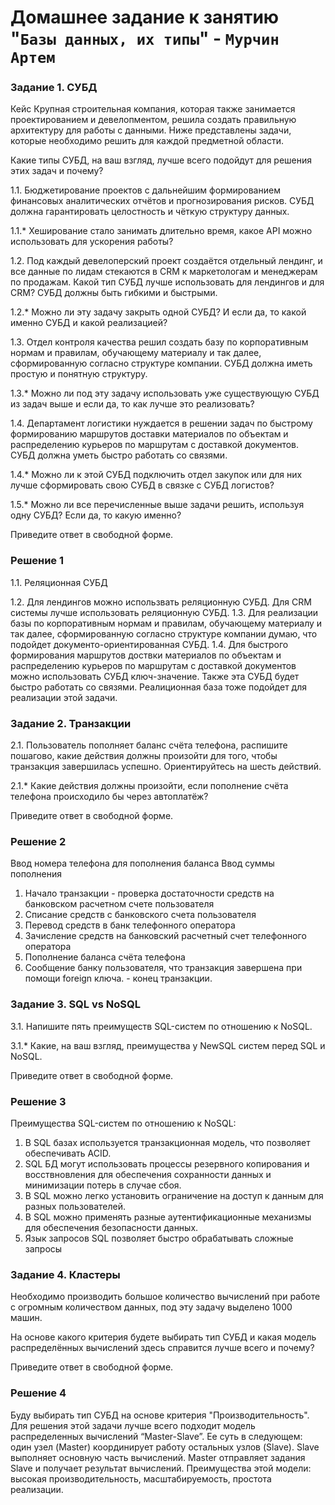# Домашнее задание к занятию "`Базы данных, их типы`" - `Мурчин Артем`

### Задание 1. СУБД
Кейс
Крупная строительная компания, которая также занимается проектированием и девелопментом, решила создать правильную архитектуру для работы с данными. Ниже представлены задачи, которые необходимо решить для каждой предметной области.

Какие типы СУБД, на ваш взгляд, лучше всего подойдут для решения этих задач и почему?

1.1. Бюджетирование проектов с дальнейшим формированием финансовых аналитических отчётов и прогнозирования рисков. СУБД должна гарантировать целостность и чёткую структуру данных.

1.1.* Хеширование стало занимать длительно время, какое API можно использовать для ускорения работы?

1.2. Под каждый девелоперский проект создаётся отдельный лендинг, и все данные по лидам стекаются в CRM к маркетологам и менеджерам по продажам. Какой тип СУБД лучше использовать для лендингов и для CRM? СУБД должны быть гибкими и быстрыми.

1.2.* Можно ли эту задачу закрыть одной СУБД? И если да, то какой именно СУБД и какой реализацией?

1.3. Отдел контроля качества решил создать базу по корпоративным нормам и правилам, обучающему материалу и так далее, сформированную согласно структуре компании. СУБД должна иметь простую и понятную структуру.

1.3.* Можно ли под эту задачу использовать уже существующую СУБД из задач выше и если да, то как лучше это реализовать?

1.4. Департамент логистики нуждается в решении задач по быстрому формированию маршрутов доставки материалов по объектам и распределению курьеров по маршрутам с доставкой документов. СУБД должна уметь быстро работать со связями.

1.4.* Можно ли к этой СУБД подключить отдел закупок или для них лучше сформировать свою СУБД в связке с СУБД логистов?

1.5.* Можно ли все перечисленные выше задачи решить, используя одну СУБД? Если да, то какую именно?

Приведите ответ в свободной форме.

### Решение 1
1.1. Реляционная СУБД

1.2. Для лендингов можно использвать реляционную СУБД. Для CRM системы лучше использовать реляционную СУБД.
1.3. Для реализации базы по корпоративным нормам и правилам, обучающему материалу и так далее, сформированную согласно структуре компании думаю, что подойдет документо-ориентированная СУБД.
1.4. Для быстрого формирования маршрутов доствки материалов по объектам и распределению курьеров по маршрутам с доставкой документов можно использовать СУБД ключ-значение. Также эта СУБД будет быстро работать со связями. Реалиционная база тоже подойдет для реализации этой задачи.

### Задание 2. Транзакции
2.1. Пользователь пополняет баланс счёта телефона, распишите пошагово, какие действия должны произойти для того, чтобы транзакция завершилась успешно. Ориентируйтесь на шесть действий.

2.1.* Какие действия должны произойти, если пополнение счёта телефона происходило бы через автоплатёж?

Приведите ответ в свободной форме.

### Решение 2

Ввод номера телефона для пополнения баланса
Ввод суммы пополнения

1. Начало транзакции - проверка достаточности средств на банковском расчетном счете пользователя
2. Списание средств с банковского счета пользователя
3. Перевод средств в банк телефонного оператора
4. Зачисление средств на банковский расчетный счет телефонного оператора
5. Пополнение баланса счёта телефона
6. Сообщение банку пользователя, что транзакция завершена при помощи foreign ключа. - конец транзакции.

### Задание 3. SQL vs NoSQL
3.1. Напишите пять преимуществ SQL-систем по отношению к NoSQL.

3.1.* Какие, на ваш взгляд, преимущества у NewSQL систем перед SQL и NoSQL.

Приведите ответ в свободной форме.

### Решение 3
Преимущества SQL-систем по отношению к NoSQL:
1. В SQL базах используется транзакционная модель, что позволяет обеспечивать ACID.
2. SQL БД могут использовать процессы резервного копирования и восствновления для обеспечения сохранности данных и минимизации потерь в случае сбоя.
3. В SQL можно легко установить ограничение на доступ к данным для разных пользователей.
4. В SQL можно применять разные аутентификационные механизмы для обеспечения безопасности данных.
5. Язык запросов SQL позволяет быстро обрабатывать сложные запросы

### Задание 4. Кластеры
Необходимо производить большое количество вычислений при работе с огромным количеством данных, под эту задачу выделено 1000 машин.

На основе какого критерия будете выбирать тип СУБД и какая модель распределённых вычислений здесь справится лучше всего и почему?

Приведите ответ в свободной форме.

### Решение 4

Буду выбирать тип СУБД на основе критерия "Производительность".
Для решения этой задачи лучше всего подходит модель распределенных вычислений “Master-Slave”. Ее суть в следующем: один узел (Master) координирует работу остальных узлов (Slave). Slave выполняет основную часть вычислений. Master отправляет задания Slave и получает результат вычислений.
Преимущества этой модели: высокая производительность, масштабируемость, простота реализации.

